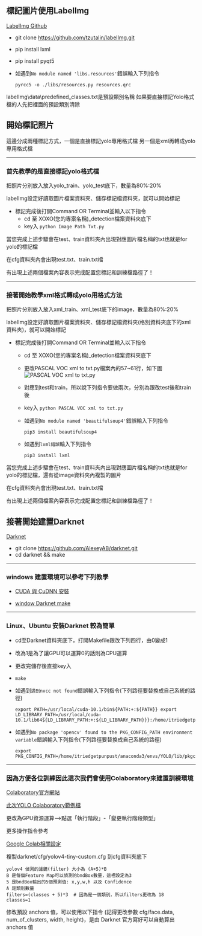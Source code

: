 ## 標記圖片使用LabelImg

[LabelImg Github](https://github.com/tzutalin/labelImg)

* git clone https://github.com/tzutalin/labelImg.git
* pip install lxml
* pip install pyqt5
* 如遇到`No module named 'libs.resources'`錯誤輸入下列指令

  ```
  pyrcc5 -o ./libs/resources.py resources.qrc
  ```

labelImg\data\predefined_classes.txt是預設類別名稱
如果要直接標記Yolo格式檔的人先把裡面的預設類別清除

## 開始標記照片

這邊分成兩種標記方式，一個是直接標記yolo專用格式檔
另一個是xml再轉成yolo專用格式檔

---

### 首先教學的是直接標記yolo格式檔

把照片分別放入放入yolo_train、yolo_test底下，數量為80%:20%

labelImg設定好讀取圖片檔案資料夾、儲存標記檔資料夾，就可以開始標記

* 標記完成後打開Command OR Terminal並輸入以下指令
  * cd 至 XOXO(您的專案名稱)_detection檔案資料夾底下
  * key入 `python Image Path Txt.py`

當您完成上述步驟會在test、train資料夾內出現對應圖片檔名稱的txt也就是for yolo的標記檔

在cfg資料夾內會出現test.txt、train.txt檔

有出現上述兩個檔案內容表示完成配置您標記和訓練檔路徑了！

---

### 接著開始教學xml格式轉成yolo用格式方法

把照片分別放入放入xml_train、xml_test底下的image，數量為80%:20%

labelImg設定好讀取圖片檔案資料夾、儲存標記檔資料夾(格別資料夾底下的xml資料夾)，就可以開始標記

* 標記完成後打開Command OR Terminal並輸入以下指令
  * cd 至 XOXO(您的專案名稱)_detection檔案資料夾底下
  * 更改PASCAL VOC xml to txt.py檔案內的57~61行，如下圖
    ![PASCAL VOC xml to txt.py](https://github.com/TsaiRongFu/Yolov4_Train_LabelImg_Teaching/blob/main/ReadmePicture/PASCAL%20VOC%20xml%20to%20txt.JPG)
  * 對應到test和train，所以說下列指令要做兩次，分別為跟改test後和train後
  * key入 `python PASCAL VOC xml to txt.py`

  * 如遇到`No module named 'beautifulsoup4'`錯誤輸入下列指令

    ```
    pip3 install beautifulsoup4
    ```

  * 如遇到`lxml錯誤`輸入下列指令

    ```
    pip3 install lxml
    ```

當您完成上述步驟會在test、train資料夾內出現對應圖片檔名稱的txt也就是for yolo的標記檔，還有從image資料夾內複製的圖片

在cfg資料夾內會出現test.txt、train.txt檔

有出現上述兩個檔案內容表示完成配置您標記和訓練檔路徑了！

## 接著開始建置Darknet

[Darknet](https://github.com/AlexeyAB/darknet)

* git clone https://github.com/AlexeyAB/darknet.git
* cd darknet && make

---

### windows 建置環境可以參考下列教學

* [CUDA 與 CuDNN 安裝](https://medium.com/ching-i/win10-%E5%AE%89%E8%A3%9D-cuda-cudnn-%E6%95%99%E5%AD%B8-c617b3b76deb)

* [window Darknet make](https://ithelp.ithome.com.tw/articles/10231950)

---

### Linux、Ubuntu 安裝Darknet 較為簡單

* cd至Darknet資料夾底下，打開Makefile跟改下列四行，由0變成1
* 改為1是為了讓GPU可以運算0的話則為CPU運算
* 更改完儲存後直接key入
* `make`

* 如遇到`遇到nvcc not found`錯誤輸入下列指令(下列路徑要替換成自己系統的路徑)

  ```
  export PATH=/usr/local/cuda-10.1/bin${PATH:+:${PATH}} export LD_LIBRARY_PATH=/usr/local/cuda-10.1/lib64${LD_LIBRARY_PATH:+:${LD_LIBRARY_PATH}}}:/home/itriedgetpunpust/anaconda3/envs/YOLO/lib
  ```

* 如遇到`No package 'opencv' found to the PKG_CONFIG_PATH environment variable`錯誤輸入下列指令(下列路徑要替換成自己系統的路徑)

  ```
  export  PKG_CONFIG_PATH=/home/itriedgetpunpust/anaconda3/envs/YOLO/lib/pkgconfig
  ```

---

### 因為方便各位訓練因此這次我們會使用Colaboratory來建置訓練環境

[Colaboratory官方網站](https://colab.research.google.com/notebooks/intro.ipynb)

[此次YOLO Colaboratory範例檔](https://colab.research.google.com/drive/1HuI37F6vfSFb7UK3_wnQDru5-zmh0mtg?usp=sharing)

更改為GPU資源運算-->點選「執行階段」-「變更執行階段類型」

更多操作指令參考

[Google Colab相關設定](https://hackmd.io/@wiimax/HJuUPnPQr)

複製darknet/cfg/yolov4-tiny-custom.cfg  到cfg資料夾底下

```
yolov4 偵測的濾鏡(filter) 大小為 (A+5)*B
B 是每個Feature Map可以偵測的bndBox數量，這裡設定為3
5 是bndBox輸出的5個預測值: x,y,w,h 以及 Confidence
A 是類別數量
filters=(classes + 5)*3  # 因為是一個類別，所以filters更改為 18
classes=1  
```
修改預設 anchors 值，可以使用以下指令 (記得更改參數 cfg/face.data, num_of_clusters, width, height)，是由 Darknet 官方寫好可以自動算出 anchors 值

